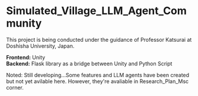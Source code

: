 # Simulated_Village_LLM_Agent_Community
This project is being conducted under the guidance of Professor Katsurai at Doshisha University, Japan.  

**Frontend:** Unity  
**Backend:** Flask library as a bridge between Unity and Python Script  

Noted: Still developing...Some features and LLM agents have been created but not yet avilable here. However, they're avaliable in Research_Plan_Msc corner.
